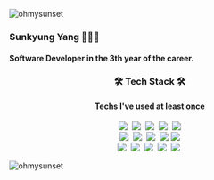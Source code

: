 
<p align="left"> <img src="https://komarev.com/ghpvc/?username=ohmysunset&label=Profile%20views&color=0e75b6&style=flat" alt="ohmysunset" /> </p>

### Sunkyung Yang 👩🏻‍💻
#### Software Developer in the 3th year of the career.

<h3 align="center"> 🛠 Tech Stack 🛠</h3>
<h4 align="center"> Techs I've used at least once </h4>
<p align="center">
   <img src="https://img.shields.io/badge/PHP-777BB4?style=flat-square&logo=C%2B%2B&logoColor=white"/>&nbsp
   <img src="https://img.shields.io/badge/Laravel-FF2D20?style=flat-square&logo=C%2B%2B&logoColor=white"/>&nbsp
   <img src="https://img.shields.io/badge/Spring-6DB33F?style=flat-square&logo=C%2B%2B&logoColor=white"/>&nbsp
   <img src="https://img.shields.io/badge/Python-3776AB?style=flat-square&logo=C%2B%2B&logoColor=white"/>&nbsp
   <img src="https://img.shields.io/badge/FastAPI-009688?style=flat-square&logo=C%2B%2B&logoColor=white"/><br>
   <img src="https://img.shields.io/badge/Flutter-02569B?style=flat-square&logo=C%2B%2B&logoColor=white"/>&nbsp
   <img src="https://img.shields.io/badge/CSS3-1572B6?style=flat-square&logo=C%2B%2B&logoColor=white"/>&nbsp
   <img src="https://img.shields.io/badge/HTML5-E34F26?style=flat-square&logo=C%2B%2B&logoColor=white"/>&nbsp
   <img src="https://img.shields.io/badge/JavaScript-F7DF1E?style=flat-square&logo=C%2B%2B&logoColor=white"/>
   <img src="https://img.shields.io/badge/Vue.js-4FC08D?style=flat-square&logo=C%2B%2B&logoColor=white"/><br>
   <img src="https://img.shields.io/badge/MySQL-4479A1?style=flat-square&logo=C%2B%2B&logoColor=white"/>&nbsp
   <img src="https://img.shields.io/badge/Oracle-F80000?style=flat-square&logo=C%2B%2B&logoColor=white"/>&nbsp
   <img src="https://img.shields.io/badge/sqlalchemy-D71F00?style=flat-square&logo=C%2B%2B&logoColor=white"/>&nbsp
   <img src="https://img.shields.io/badge/microsoftsqlserver-CC2927?style=flat-square&logo=C%2B%2B&logoColor=white"/>&nbsp
   <img src="https://img.shields.io/badge/Amazon EC2-FF9900?style=flat-square&logo=C%2B%2B&logoColor=white"/>&nbsp
</p
<p>&nbsp;<img align="left" src="https://github-readme-stats.vercel.app/api?username=ohmysunset&show_icons=true&locale=en" alt="ohmysunset" /></p>
 
